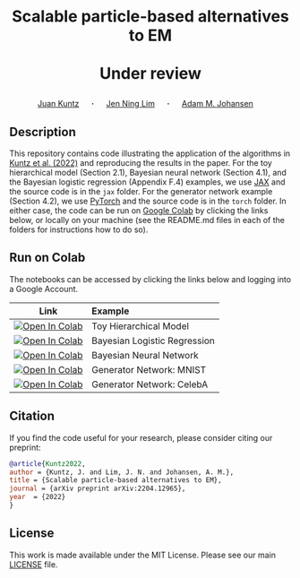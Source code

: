 # <p align="center">Scalable particle-based alternatives to EM<br><br>Under review</p>

<div align="center">
  <a href="https://juankuntz.github.io/" target="_blank">Juan&nbsp;Kuntz</a> &emsp; <b>&middot;</b> &emsp;
  <a href="https://jenninglim.github.io/" target="_blank">Jen Ning&nbsp;Lim</a> &emsp; <b>&middot;</b> &emsp;
  <a href="https://warwick.ac.uk/fac/sci/statistics/staff/academic-research/johansen/" target="_blank">Adam M.&nbsp;Johansen</a> &emsp; </b> 

</div>

## Description

This repository contains code illustrating the application of the
algorithms in [Kuntz et al. (2022)](https://juankuntz.github.io/publication/parem/)
and reproducing the results in the paper. For the toy hierarchical model (Section 2.1), Bayesian neural network (Section 4.1), and the Bayesian logistic regression (Appendix F.4) examples, we use [JAX](https://github.com/google/jax) and the source code is in the `jax` folder. For the generator network example (Section 4.2), we use [PyTorch](https://pytorch.org/) and the source code is in the `torch` folder.
In either case, the code can be run on [Google Colab](https://colab.research.google.com/) by clicking the links below, or locally on your machine (see the README.md files in each of the folders for instructions how to do so).

## Run on Colab

The notebooks can be accessed by clicking the links below and logging into a Google Account.

| Link | Example |
|:----:|:-----|
|[![Open In Colab](https://colab.research.google.com/assets/colab-badge.svg)](https://colab.research.google.com/github/juankuntz/ParEM/blob/main/jax/toy_hierarchical_model.ipynb)  | Toy Hierarchical Model |
|[![Open In Colab](https://colab.research.google.com/assets/colab-badge.svg)](https://colab.research.google.com/github/juankuntz/ParEM/blob/main/jax/bayesian_logistic_regression.ipynb) | Bayesian Logistic Regression |
|[![Open In Colab](https://colab.research.google.com/assets/colab-badge.svg)](https://colab.research.google.com/github/juankuntz/ParEM/blob/main/jax/bayesian_neural_network.ipynb) | Bayesian Neural Network |
|[![Open In Colab](https://colab.research.google.com/assets/colab-badge.svg)](https://colab.research.google.com/github/juankuntz/ParEM/blob/main/torch/notebooks/MNIST.ipynb) | Generator Network: MNIST |
|[![Open In Colab](https://colab.research.google.com/assets/colab-badge.svg)](https://colab.research.google.com/github/juankuntz/ParEM/blob/main/torch/notebooks/CelebA.ipynb) | Generator Network: CelebA |

## Citation
If you find the code useful for your research, please consider citing our preprint:

```bib
@article{Kuntz2022,
author = {Kuntz, J. and Lim, J. N. and Johansen, A. M.},
title = {Scalable particle-based alternatives to EM},
journal = {arXiv preprint arXiv:2204.12965},
year  = {2022}
}
```

## License

This work is made available under the MIT License. Please see our main [LICENSE](./LICENSE) file.

